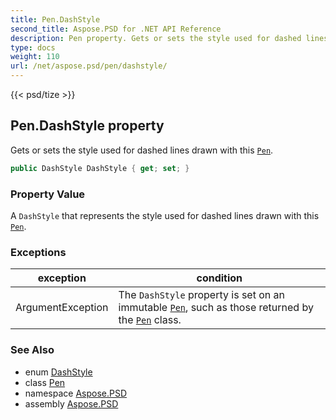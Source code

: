 ```yaml
---
title: Pen.DashStyle
second_title: Aspose.PSD for .NET API Reference
description: Pen property. Gets or sets the style used for dashed lines drawn with this Pen
type: docs
weight: 110
url: /net/aspose.psd/pen/dashstyle/
---
```

{{< psd/tize >}}
## Pen.DashStyle property

Gets or sets the style used for dashed lines drawn with this [`Pen`](../).

```csharp
public DashStyle DashStyle { get; set; }
```

### Property Value

A `DashStyle` that represents the style used for dashed lines drawn with this [`Pen`](../).

### Exceptions

| exception | condition |
| --- | --- |
| ArgumentException | The `DashStyle` property is set on an immutable [`Pen`](../), such as those returned by the [`Pen`](../) class. |

### See Also

* enum [DashStyle](../../dashstyle/)
* class [Pen](../)
* namespace [Aspose.PSD](../../pen/)
* assembly [Aspose.PSD](../../../)


